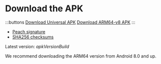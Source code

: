 # Download the APK

:::buttons
[Download Universal APK]($apkUniversalUrl$)
[Download ARM64-v8 APK]($apkArm64v8Url$)
:::

- [Peach signature]($apkSignaturesUrl$)
- [SHA256 checksums]($apkChecksumsUrl$)

Latest version: $apkVersionBuild$

We recommend downloading the ARM64 version from Android 8.0 and up.
